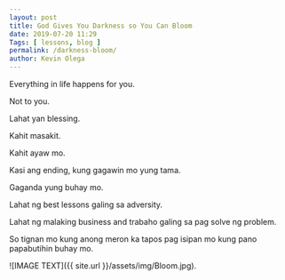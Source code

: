 ```yaml
--- 
layout: post 
title: God Gives You Darkness so You Can Bloom
date: 2019-07-20 11:29
Tags: [ lessons, blog ]
permalink: /darkness-bloom/ 
author: Kevin Olega 
--- 
```

Everything in life happens for you.

Not to you.

Lahat yan blessing.

Kahit masakit.

Kahit ayaw mo.

Kasi ang ending, kung gagawin mo yung tama.

Gaganda yung buhay mo.

Lahat ng best lessons galing sa adversity.

Lahat ng malaking business and trabaho galing sa pag solve ng problem.

So tignan mo kung anong meron ka tapos pag isipan mo kung pano papabutihin buhay mo.

![IMAGE TEXT]({{ site.url }}/assets/img/Bloom.jpg).